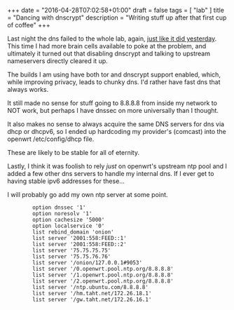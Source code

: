 +++
date = "2016-04-28T07:02:58+01:00"
draft = false
tags = [ "lab" ]
title = "Dancing with dnscrypt"
description = "Writing stuff up after that first cup of coffee"
+++

Last night the dns failed to the whole lab, again,
[just like it did yesterday](/post/lab_setup_woes). This time I had more
brain cells available to poke at the problem, and ultimately it turned
out that disabling dnscrypt and talking to upstream nameservers directly
cleared it up.

The builds I am using have both tor and dnscrypt support enabled, which,
while improving privacy, leads to chunky dns. I'd rather have fast dns
that always works.

It still made no sense for stuff going to 8.8.8.8 from inside my network
to NOT work, but perhaps I have dnssec on more universally than I
thought.

It also makes no sense to always acquire the same DNS servers for dns via
dhcp or dhcpv6, so I ended up hardcoding my provider's (comcast) into the
openwrt /etc/config/dhcp file.

These are likely to be stable for all of eternity.

Lastly, I think it was foolish to rely *just* on openwrt's upstream ntp
pool and I added a few other dns servers to handle my internal dns. If I
ever get to having stable ipv6 addresses for these...

I will probably go add my own ntp server at some point.

```
        option dnssec '1'
        option noresolv '1'
        option cachesize '5000'
        option localservice '0'
        list rebind_domain 'onion'
        list server '2001:558:FEED::1'
        list server '2001:558:FEED::2'
        list server '75.75.75.75'
        list server '75.75.76.76'
        list server '/onion/127.0.0.1#9053'
        list server '/0.openwrt.pool.ntp.org/8.8.8.8'
        list server '/1.openwrt.pool.ntp.org/8.8.8.8'
        list server '/2.openwrt.pool.ntp.org/8.8.8.8'
        list server '/ntp.ubuntu.com/8.8.8.8'
        list server '/hm.taht.net/172.26.18.1'
        list server '/gw.taht.net/172.26.16.1'
```
